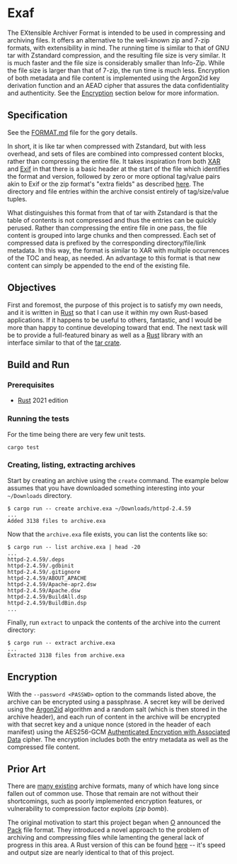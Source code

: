 # Exaf

The EXtensible Archiver Format is intended to be used in compressing and archiving files. It offers an alternative to the well-known zip and 7-zip formats, with extensibility in mind. The running time is similar to that of GNU tar with Zstandard compression, and the resulting file size is very similar. It is much faster and the file size is considerably smaller than Info-Zip. While the file size is larger than that of 7-zip, the run time is much less. Encryption of both metadata and file content is implemented using the Argon2id key derivation function and an AEAD cipher that assures the data confidentiality and authenticity. See the [Encryption](#encryption) section below for more information.

## Specification

See the [FORMAT.md](./FORMAT.md) file for the gory details.

In short, it is like tar when compressed with Zstandard, but with less overhead, and sets of files are combined into compressed content blocks, rather than compressing the entire file. It takes inspiration from both [XAR](https://en.wikipedia.org/wiki/Xar_(archiver)) and [Exif](https://en.wikipedia.org/wiki/Exif) in that there is a basic header at the start of the file which identifies the format and version, followed by zero or more optional tag/value pairs akin to Exif or the zip format's "extra fields" as described [here](https://en.wikipedia.org/wiki/ZIP_(file_format)). The directory and file entries within the archive consist entirely of tag/size/value tuples.

What distinguishes this format from that of tar with Zstandard is that the table of contents is not compressed and thus the entries can be quickly perused. Rather than compressing the entire file in one pass, the file content is grouped into large chunks and then compressed. Each set of compressed data is prefixed by the corresponding directory/file/link metadata. In this way, the format is similar to XAR with multiple occurrences of the TOC and heap, as needed. An advantage to this format is that new content can simply be appended to the end of the existing file.

## Objectives

First and foremost, the purpose of this project is to satisfy my own needs, and it is written in [Rust](https://www.rust-lang.org) so that I can use it within my own Rust-based applications. If it happens to be useful to others, fantastic, and I would be more than happy to continue developing toward that end. The next task will be to provide a full-featured binary as well as a [Rust](https://www.rust-lang.org) library with an interface similar to that of the [tar crate](https://docs.rs/tar/latest/tar/).

## Build and Run

### Prerequisites

* [Rust](https://www.rust-lang.org) 2021 edition

### Running the tests

For the time being there are very few unit tests.

```shell
cargo test
```

### Creating, listing, extracting archives

Start by creating an archive using the `create` command. The example below assumes that you have downloaded something interesting into your `~/Downloads` directory.

```shell
$ cargo run -- create archive.exa ~/Downloads/httpd-2.4.59
...
Added 3138 files to archive.exa
```

Now that the `archive.exa` file exists, you can list the contents like so:

```shell
$ cargo run -- list archive.exa | head -20
...
httpd-2.4.59/.deps
httpd-2.4.59/.gdbinit
httpd-2.4.59/.gitignore
httpd-2.4.59/ABOUT_APACHE
httpd-2.4.59/Apache-apr2.dsw
httpd-2.4.59/Apache.dsw
httpd-2.4.59/BuildAll.dsp
httpd-2.4.59/BuildBin.dsp
...
```

Finally, run `extract` to unpack the contents of the archive into the current directory:

```shell
$ cargo run -- extract archive.exa
...
Extracted 3138 files from archive.exa
```

## Encryption

With the `--password <PASSWD>` option to the commands listed above, the archive can be encrypted using a passphrase. A secret key will be derived using the [Argon2id](https://en.wikipedia.org/wiki/Argon2) algorithm and a random salt (which is then stored in the archive header), and each run of content in the archive will be encrypted with that secret key and a unique nonce (stored in the header of each manifest) using the AES256-GCM [Authenticated Encryption with Associated Data](https://en.wikipedia.org/wiki/Authenticated_encryption) cipher. The encryption includes both the entry metadata as well as the compressed file content.

## Prior Art

There are [many existing](https://en.wikipedia.org/wiki/List_of_archive_formats) archive formats, many of which have long since fallen out of common use. Those that remain are not without their shortcomings, such as poorly implemented encryption features, or vulnerability to compression factor exploits (*zip bomb*).

The original motivation to start this project began when [O](https://github.com/OttoCoddo) announced the [Pack](https://pack.ac) file format. They introduced a novel approach to the problem of archiving and compressing files while lamenting the general lack of progress in this area. A Rust version of this can be found [here](https://github.com/nlfiedler/pack-rs) -- it's speed and output size are nearly identical to that of this project.
